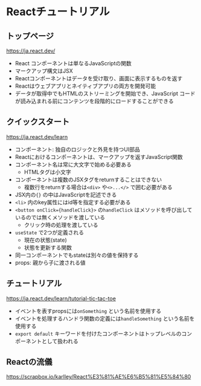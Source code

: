 # Reactチュートリアル

## トップページ

https://ja.react.dev/

- React コンポーネントは単なるJavaScriptの関数
- マークアップ構文はJSX
- Reactコンポーネントはデータを受け取り、画面に表示するものを返す
- Reactはウェブアプリとネイティブアプリの両方を開発可能
- データが取得中でもHTMLのストリーミングを開始でき、JavaScript コードが読み込まれる前にコンテンツを段階的にロードすることができる

## クイックスタート

https://ja.react.dev/learn

- コンポーネント: 独自のロジックと外見を持つUI部品
- Reactにおけるコンポーネントは、マークアップを返すJavaScript関数
- コンポーネント名は常に大文字で始める必要ある
  - HTMLタグは小文字
- コンポーネントは複数のJSXタグをreturnすることはできない
  - 複数行をreturnする場合は`<div>` や`<>...</>` で囲む必要がある
- JSX内の`{}` の中はJavaScriptを記述できる
- `<li>` 内のkey属性にはid等を指定する必要がある
- `<button onClick={handleClick}>` の`handleClick` はメソッドを呼び出しているのでは無くメソッドを渡している
  - クリック時の処理を渡している
- `useState` で2つが定義される
  - 現在の状態(state)
  - 状態を更新する関数
- 同一コンポーネントでもstateは別々の値を保持する
- props: 親から子に渡される値

## チュートリアル

https://ja.react.dev/learn/tutorial-tic-tac-toe

- イベントを表すpropsには`onSomething` という名前を使用する
- イベントを処理するハンドラ関数の定義には`handleSomething` という名前を使用する
- `export default` キーワードを付けたコンポーネントはトップレベルのコンポーネントとして扱われる

## Reactの流儀

https://scrapbox.io/karlley/React%E3%81%AE%E6%B5%81%E5%84%80


